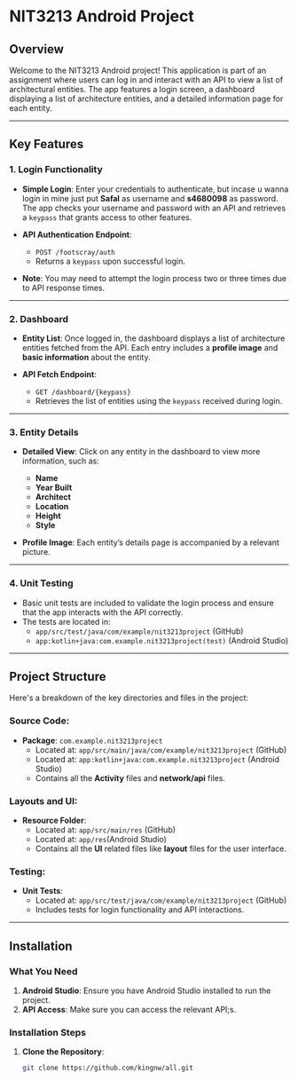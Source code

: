 # NIT3213 Android Project

## Overview

Welcome to the NIT3213 Android project! This application is part of an assignment where users can log in and interact with an API to view a list of architectural entities. The app features a login screen, a dashboard displaying a list of architecture entities, and a detailed information page for each entity.

---

## Key Features

### 1. **Login Functionality**
- **Simple Login**: Enter your credentials to authenticate, but incase u wanna login in mine just put **Safal** as username and **s4680098** as password. The app checks your username and password with an API and retrieves a `keypass` that grants access to other features.
  
- **API Authentication Endpoint**: 
  - `POST /footscray/auth` 
  - Returns a `keypass` upon successful login.

- **Note**: You may need to attempt the login process two or three times due to API response times.

---

### 2. **Dashboard**
- **Entity List**: Once logged in, the dashboard displays a list of architecture entities fetched from the API. Each entry includes a **profile image** and **basic information** about the entity.
  
- **API Fetch Endpoint**: 
  - `GET /dashboard/{keypass}`
  - Retrieves the list of entities using the `keypass` received during login.

---

### 3. **Entity Details**
- **Detailed View**: Click on any entity in the dashboard to view more information, such as:
  - **Name**
  - **Year Built**
  - **Architect**
  - **Location**
  - **Height**
  - **Style**
  
- **Profile Image**: Each entity’s details page is accompanied by a relevant picture.

---

### 4. **Unit Testing**
- Basic unit tests are included to validate the login process and ensure that the app interacts with the API correctly.
- The tests are located in:
  - `app/src/test/java/com/example/nit3213project` (GitHub)
  - `app:kotlin+java:com.example.nit3213project(test)` (Android Studio)

---

## Project Structure

Here's a breakdown of the key directories and files in the project:

### **Source Code:**
- **Package**: `com.example.nit3213project`
  - Located at: `app/src/main/java/com/example/nit3213project` (GitHub)
  - Located at: `app:kotlin+java:com.example.nit3213project` (Android Studio)
  - Contains all the **Activity** files and **network/api** files.

### **Layouts and UI:**
- **Resource Folder**: 
  - Located at: `app/src/main/res` (GitHub)
  - Located at: `app/res`(Android Studio)
  - Contains all the **UI**  related files like  **layout** files for the user interface.

### **Testing:**
- **Unit Tests**:
  - Located at: `app/src/test/java/com/example/nit3213project` (GitHub)
  - Includes tests for login functionality and API interactions.

---

## Installation

### What You Need
1. **Android Studio**: Ensure you have Android Studio installed to run the project.
2. **API Access**: Make sure you can access the relevant API;s.

### Installation Steps
1. **Clone the Repository**:
   ```bash
   git clone https://github.com/kingnw/all.git
